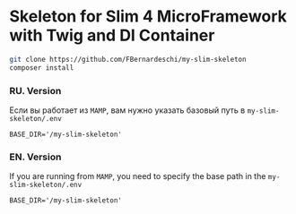 # Skeleton for Slim 4 MicroFramework with Twig and DI Container

```bash
git clone https://github.com/FBernardeschi/my-slim-skeleton
composer install
```

### RU. Version

Если вы работает из `MAMP`, вам нужно указать базовый путь в
`my-slim-skeleton/.env`

```
BASE_DIR='/my-slim-skeleton'
```


### EN. Version

If you are running from `MAMP`, you need to specify the base path in the
`my-slim-skeleton/.env`

```
BASE_DIR='/my-slim-skeleton'
```